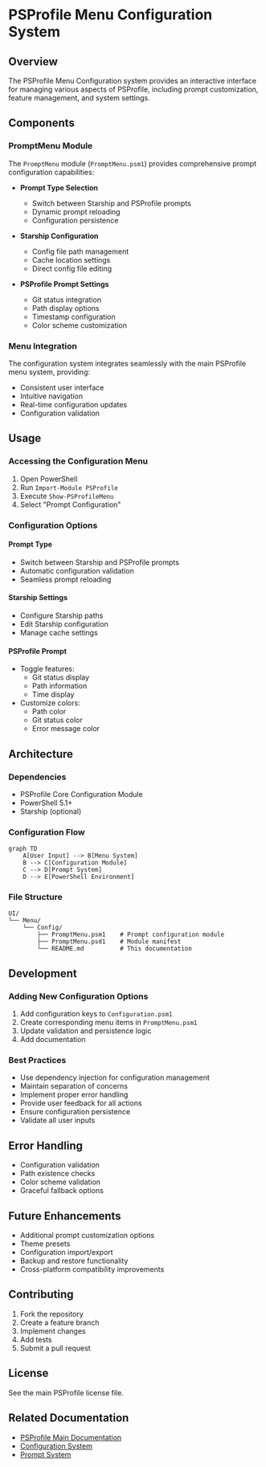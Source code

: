 # PSProfile Menu Configuration System

## Overview
The PSProfile Menu Configuration system provides an interactive interface for managing various aspects of PSProfile, including prompt customization, feature management, and system settings.

## Components

### PromptMenu Module
The `PromptMenu` module (`PromptMenu.psm1`) provides comprehensive prompt configuration capabilities:

- **Prompt Type Selection**
  - Switch between Starship and PSProfile prompts
  - Dynamic prompt reloading
  - Configuration persistence

- **Starship Configuration**
  - Config file path management
  - Cache location settings
  - Direct config file editing

- **PSProfile Prompt Settings**
  - Git status integration
  - Path display options
  - Timestamp configuration
  - Color scheme customization

### Menu Integration
The configuration system integrates seamlessly with the main PSProfile menu system, providing:

- Consistent user interface
- Intuitive navigation
- Real-time configuration updates
- Configuration validation

## Usage

### Accessing the Configuration Menu
1. Open PowerShell
2. Run `Import-Module PSProfile`
3. Execute `Show-PSProfileMenu`
4. Select "Prompt Configuration"

### Configuration Options

#### Prompt Type
- Switch between Starship and PSProfile prompts
- Automatic configuration validation
- Seamless prompt reloading

#### Starship Settings
- Configure Starship paths
- Edit Starship configuration
- Manage cache settings

#### PSProfile Prompt
- Toggle features:
  - Git status display
  - Path information
  - Time display
- Customize colors:
  - Path color
  - Git status color
  - Error message color

## Architecture

### Dependencies
- PSProfile Core Configuration Module
- PowerShell 5.1+
- Starship (optional)

### Configuration Flow
```mermaid
graph TD
    A[User Input] --> B[Menu System]
    B --> C[Configuration Module]
    C --> D[Prompt System]
    D --> E[PowerShell Environment]
```

### File Structure
```
UI/
└── Menu/
    └── Config/
        ├── PromptMenu.psm1    # Prompt configuration module
        ├── PromptMenu.psd1    # Module manifest
        └── README.md          # This documentation
```

## Development

### Adding New Configuration Options
1. Add configuration keys to `Configuration.psm1`
2. Create corresponding menu items in `PromptMenu.psm1`
3. Update validation and persistence logic
4. Add documentation

### Best Practices
- Use dependency injection for configuration management
- Maintain separation of concerns
- Implement proper error handling
- Provide user feedback for all actions
- Ensure configuration persistence
- Validate all user inputs

## Error Handling
- Configuration validation
- Path existence checks
- Color scheme validation
- Graceful fallback options

## Future Enhancements
- Additional prompt customization options
- Theme presets
- Configuration import/export
- Backup and restore functionality
- Cross-platform compatibility improvements

## Contributing
1. Fork the repository
2. Create a feature branch
3. Implement changes
4. Add tests
5. Submit a pull request

## License
See the main PSProfile license file.

## Related Documentation
- [PSProfile Main Documentation](../../README.md)
- [Configuration System](../../Core/Configuration/README.md)
- [Prompt System](../Prompt/README.md)
